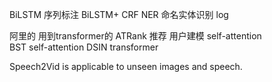 BiLSTM 序列标注
BiLSTM+ CRF  NER 命名实体识别 log


阿里的 用到transformer的
ATRank  推荐 用户建模 self-attention  
BST self-attention
DSIN  transformer 


Speech2Vid is applicable to unseen
images and speech.